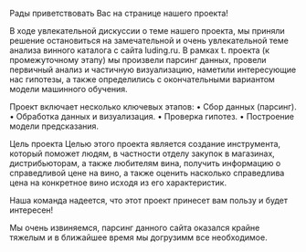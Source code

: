 Рады приветствовать Вас на странице нашего проекта!

В ходе увлекательной дискуссии о теме нашего проекта, мы приняли решение остановиться на замечательной и очень увлекательной теме анализа винного каталога с сайта luding.ru. В рамках t. проекта (к промежуточному этапу) мы произвели парсинг данных, провели первичный анализ и частичную визуализацию, наметили интересующие нас гипотезы, а также определились с окончательными вариантом модели машинного обучения.

Проект включает несколько ключевых этапов:
• Сбор данных (парсинг).
• Обработка данных и визуализация.
• Проверка гипотез.
• Построение модели предсказания.

Цель проекта
Целью этого проекта является создание инструмента, который поможет людям, в частности отделу закупок в магазинах, дистрибьюторам, а также любителям вина, получить информацию о справедливой цене на вино, а также оценить насколько справедлива цена на конкретное вино исходя из его характеристик.

Наша команда надеется, что этот проект принесет вам пользу и будет интересен!

Мы очень извиняемся, парсинг данного сайта оказался крайне тяжелым и в ближайшее время мы догрузимм все необходимое. 
